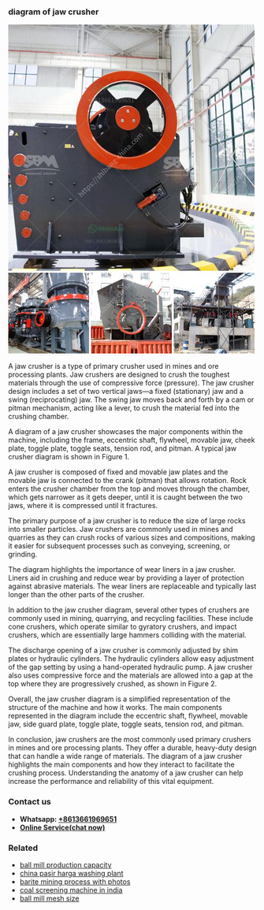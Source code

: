 <h3>diagram of jaw crusher</h3><img src='1708332773.jpg' alt=''><p>A jaw crusher is a type of primary crusher used in mines and ore processing plants. Jaw crushers are designed to crush the toughest materials through the use of compressive force (pressure). The jaw crusher design includes a set of two vertical jaws—a fixed (stationary) jaw and a swing (reciprocating) jaw. The swing jaw moves back and forth by a cam or pitman mechanism, acting like a lever, to crush the material fed into the crushing chamber.</p><p>A diagram of a jaw crusher showcases the major components within the machine, including the frame, eccentric shaft, flywheel, movable jaw, cheek plate, toggle plate, toggle seats, tension rod, and pitman. A typical jaw crusher diagram is shown in Figure 1.</p><p>A jaw crusher is composed of fixed and movable jaw plates and the movable jaw is connected to the crank (pitman) that allows rotation. Rock enters the crusher chamber from the top and moves through the chamber, which gets narrower as it gets deeper, until it is caught between the two jaws, where it is compressed until it fractures.</p><p>The primary purpose of a jaw crusher is to reduce the size of large rocks into smaller particles. Jaw crushers are commonly used in mines and quarries as they can crush rocks of various sizes and compositions, making it easier for subsequent processes such as conveying, screening, or grinding.</p><p>The diagram highlights the importance of wear liners in a jaw crusher. Liners aid in crushing and reduce wear by providing a layer of protection against abrasive materials. The wear liners are replaceable and typically last longer than the other parts of the crusher.</p><p>In addition to the jaw crusher diagram, several other types of crushers are commonly used in mining, quarrying, and recycling facilities. These include cone crushers, which operate similar to gyratory crushers, and impact crushers, which are essentially large hammers colliding with the material.</p><p>The discharge opening of a jaw crusher is commonly adjusted by shim plates or hydraulic cylinders. The hydraulic cylinders allow easy adjustment of the gap setting by using a hand-operated hydraulic pump. A jaw crusher also uses compressive force and the materials are allowed into a gap at the top where they are progressively crushed, as shown in Figure 2.</p><p>Overall, the jaw crusher diagram is a simplified representation of the structure of the machine and how it works. The main components represented in the diagram include the eccentric shaft, flywheel, movable jaw, side guard plate, toggle plate, toggle seats, tension rod, and pitman.</p><p>In conclusion, jaw crushers are the most commonly used primary crushers in mines and ore processing plants. They offer a durable, heavy-duty design that can handle a wide range of materials. The diagram of a jaw crusher highlights the main components and how they interact to facilitate the crushing process. Understanding the anatomy of a jaw crusher can help increase the performance and reliability of this vital equipment.</p><h3>Contact us</h3><ul><li><strong>Whatsapp:&nbsp;<a href="https://wa.me/8613661969651">+8613661969651</a></strong></li><li><a href="https://swt.shibang-china.com/?git&amp;zhl&amp;diagram of jaw crusher"><strong>Online Service(chat now)</strong></a></li></ul><h3>Related</h3><ul><li><a href='ball mill production capacity.md'>ball mill production capacity</a></li><li><a href='china pasir harga washing plant.md'>china pasir harga washing plant</a></li><li><a href='barite mining process with photos.md'>barite mining process with photos</a></li><li><a href='coal screening machine in india.md'>coal screening machine in india</a></li><li><a href='ball mill mesh size.md'>ball mill mesh size</a></li></ul>